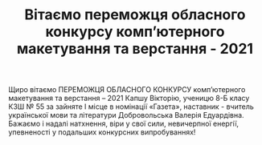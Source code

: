﻿---
title: Вітаємо переможця обласного конкурсу комп’ютерного макетування та верстання - 2021
---

Щиро вітаємо ПЕРЕМОЖЦЯ ОБЛАСНОГО КОНКУРСУ комп’ютерного макетування та верстання – 2021 Капшу Вікторію, ученицю 8-Б класу КЗШ № 55 за зайняте І місце в номінації «Газета», наставник -  вчитель української мови та літератури Добровольська Валерія Едуардівна. Бажаємо і надалі натхнення, віри у свої сили, невичерпної енергії, упевненості у подальших конкурсних випробуваннях!

<slideshow></slideshow>
